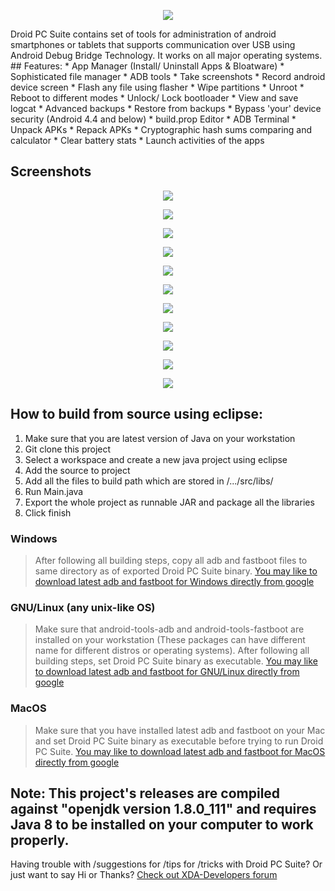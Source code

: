 <p align="center">
  <img src="https://raw.githubusercontent.com/kvsjxd/Droid-PC-Suite/master/Droid%20PC%20Suite/src/graphics/Splash.png">
</p>
Droid PC Suite contains set of tools for administration of android smartphones or tablets that supports communication over USB using Android Debug Bridge Technology. It works on all major operating systems.
## Features:
* App Manager (Install/ Uninstall Apps & Bloatware)
* Sophisticated file manager
* ADB tools
* Take screenshots
* Record android device screen
* Flash any file using flasher
* Wipe partitions
* Unroot
* Reboot to different modes
* Unlock/ Lock bootloader
* View and save logcat
* Advanced backups
* Restore from backups
* Bypass 'your' device security (Android 4.4 and below)
* build.prop Editor
* ADB Terminal
* Unpack APKs
* Repack APKs
* Cryptographic hash sums comparing and calculator
* Clear battery stats
* Launch activities of the apps

## Screenshots
<p align="center">
  <img src="https://github.com/kvsjxd/Droid-PC-Suite/raw/gh-pages/images/1.png">
</p>
<p align="center">
  <img src="https://github.com/kvsjxd/Droid-PC-Suite/raw/gh-pages/images/2.png">
</p>
<p align="center">
  <img src="https://github.com/kvsjxd/Droid-PC-Suite/raw/gh-pages/images/3.png">
</p>
<p align="center">
  <img src="https://github.com/kvsjxd/Droid-PC-Suite/raw/gh-pages/images/4.png">
</p>
<p align="center">
  <img src="https://github.com/kvsjxd/Droid-PC-Suite/raw/gh-pages/images/5.png">
</p>
<p align="center">
  <img src="https://github.com/kvsjxd/Droid-PC-Suite/raw/gh-pages/images/6.png">
</p>
<p align="center">
  <img src="https://github.com/kvsjxd/Droid-PC-Suite/raw/gh-pages/images/7.png">
</p>
<p align="center">
  <img src="https://github.com/kvsjxd/Droid-PC-Suite/raw/gh-pages/images/8.png">
</p>
<p align="center">
  <img src="https://github.com/kvsjxd/Droid-PC-Suite/raw/gh-pages/images/9.png">
</p>
<p align="center">
  <img src="https://github.com/kvsjxd/Droid-PC-Suite/raw/gh-pages/images/10.png">
</p>
<p align="center">
  <img src="https://github.com/kvsjxd/Droid-PC-Suite/raw/gh-pages/images/11.png">
</p>

## How to build from source using eclipse:
1. Make sure that you are latest version of Java on your workstation
2. Git clone this project
3. Select a workspace and create a new java project using eclipse
4. Add the source to project
5. Add all the files to build path which are stored in /.../src/libs/
6. Run Main.java
7. Export the whole project as runnable JAR and package all the libraries
8. Click finish

### Windows
> After following all building steps, copy all adb and fastboot files to same directory as of exported Droid PC Suite binary.
[You may like to download latest adb and fastboot for Windows directly from google](https://dl.google.com/android/repository/platform-tools-latest-windows.zip)

### GNU/Linux (any unix-like OS)
> Make sure that android-tools-adb and android-tools-fastboot are installed on your workstation (These packages can have different name for different distros or operating systems). After following all building steps, set Droid PC Suite binary as executable. [You may like to download latest adb and fastboot for GNU/Linux directly from google](https://dl.google.com/android/repository/platform-tools-latest-linux.zip)

### MacOS
> Make sure that you have installed latest adb and fastboot on your Mac and set Droid PC Suite binary as executable before trying to run Droid PC Suite. [You may like to download latest adb and fastboot for MacOS directly from google](https://dl.google.com/android/repository/platform-tools-latest-darwin.zip)
## Note: This project's releases are compiled against "openjdk version 1.8.0_111" and requires Java 8 to be installed on your computer to work properly.
Having trouble with /suggestions for /tips for /tricks with Droid PC Suite? Or just want to say Hi or Thanks? [Check out XDA-Developers forum](http://forum.xda-developers.com/android/development/tool-droid-pc-suite-t3398599)
